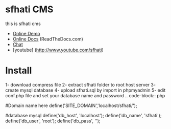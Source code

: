 # sfhati CMS

this is sfhati cms 

* [Online Demo](http://design.sfhati.com/)
* [Online Docs](http://sfhati-cms.readthedocs.org/) (ReadTheDocs.com)
* [Chat](https://gitter.im/sfhati/cms)
* [youtube] (http://www.youtube.com/sfhati)


Install
=======

1- download compress file
2- extract sfhati folder to root host server 
3- create mysql database
4- upload sfhati.sql by import in phpmyadmin 
5- edit conf.php file and set your database name and password 
.. code-block:: php

#Domain name here
define('SITE_DOMAIN','localhost/sfhati/');

#database mysql
    define('db_host', 'localhost');
    define('db_name', 'sfhati');
    define('db_user', 'root');
    define('db_pass', '');

